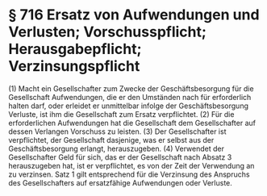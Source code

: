 # § 716 Ersatz von Aufwendungen und Verlusten; Vorschusspflicht; Herausgabepflicht; Verzinsungspflicht
(1) Macht ein Gesellschafter zum Zwecke der Geschäftsbesorgung für die Gesellschaft Aufwendungen, die er den Umständen nach für erforderlich halten darf, oder erleidet er unmittelbar infolge der Geschäftsbesorgung Verluste, ist ihm die Gesellschaft zum Ersatz verpflichtet.
(2) Für die erforderlichen Aufwendungen hat die Gesellschaft dem Gesellschafter auf dessen Verlangen Vorschuss zu leisten.
(3) Der Gesellschafter ist verpflichtet, der Gesellschaft dasjenige, was er selbst aus der Geschäftsbesorgung erlangt, herauszugeben.
(4) Verwendet der Gesellschafter Geld für sich, das er der Gesellschaft nach Absatz 3 herauszugeben hat, ist er verpflichtet, es von der Zeit der Verwendung an zu verzinsen. Satz 1 gilt entsprechend für die Verzinsung des Anspruchs des Gesellschafters auf ersatzfähige Aufwendungen oder Verluste.